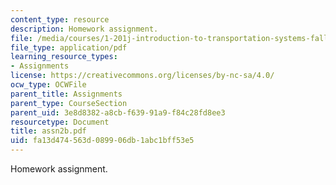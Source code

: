 ```yaml
---
content_type: resource
description: Homework assignment.
file: /media/courses/1-201j-introduction-to-transportation-systems-fall-2006/fa13d474563d089906db1abc1bff53e5_assn2b.pdf
file_type: application/pdf
learning_resource_types:
- Assignments
license: https://creativecommons.org/licenses/by-nc-sa/4.0/
ocw_type: OCWFile
parent_title: Assignments
parent_type: CourseSection
parent_uid: 3e8d8382-a8cb-f639-91a9-f84c28fd8ee3
resourcetype: Document
title: assn2b.pdf
uid: fa13d474-563d-0899-06db-1abc1bff53e5
---
```

Homework assignment.